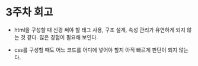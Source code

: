 # 3주차 회고

- html을 구성할 때 신경 써야 할 태그 사용, 구조 설계, 속성 관리가 유연하게 되지 않는 것 같다. 많은 경험이 필요해 보인다.

- css를 구성할 때도 어느 코드를 어디에 넣어야 할지 아직 빠르게 판단이 되지 않는다.
